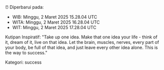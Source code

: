 ⏰ Diperbarui pada:
- WIB: Minggu, 2 Maret 2025 15.28.04 UTC
- WITA: Minggu, 2 Maret 2025 16.28.04 UTC
- WIT: Minggu, 2 Maret 2025 17.28.04 UTC

Kutipan Inspiratif:
"Take up one idea. Make that one idea your life - think of it, dream of it, live on that idea. Let the brain, muscles, nerves, every part of your body, be full of that idea, and just leave every other idea alone. This is the way to success."


Kategori: success

